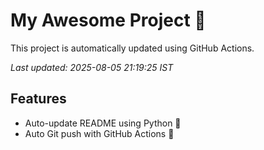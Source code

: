 # My Awesome Project 🚀

This project is automatically updated using GitHub Actions.

_Last updated: 2025-08-05 21:19:25 IST_

## Features
- Auto-update README using Python 🐍
- Auto Git push with GitHub Actions 🤖
